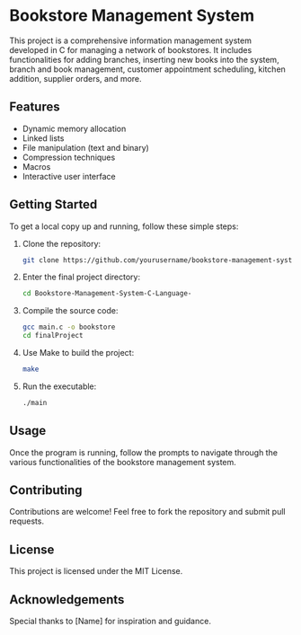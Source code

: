 # Bookstore Management System

This project is a comprehensive information management system developed in C for managing a network of bookstores. It includes functionalities for adding branches, inserting new books into the system, branch and book management, customer appointment scheduling, kitchen addition, supplier orders, and more.



## Features

- Dynamic memory allocation
- Linked lists
- File manipulation (text and binary)
- Compression techniques
- Macros
- Interactive user interface

## Getting Started

To get a local copy up and running, follow these simple steps:

1. Clone the repository: 
   ```bash
   git clone https://github.com/yourusername/bookstore-management-system.git

2. Enter the final project directory:
   ````bash
   cd Bookstore-Management-System-C-Language-

2. Compile the source code:
   ```bash
   gcc main.c -o bookstore
   cd finalProject

3. Use Make to build the project:
    ```bash
   make

3. Run the executable:
   ```bash
   ./main


## Usage
Once the program is running, follow the prompts to navigate through the various functionalities of the bookstore management system.

## Contributing
Contributions are welcome! Feel free to fork the repository and submit pull requests.

## License
This project is licensed under the MIT License.

## Acknowledgements
Special thanks to [Name] for inspiration and guidance.
